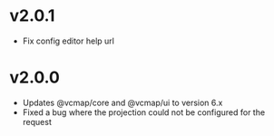 # v2.0.1

- Fix config editor help url

# v2.0.0

- Updates @vcmap/core and @vcmap/ui to version 6.x
- Fixed a bug where the projection could not be configured for the request
